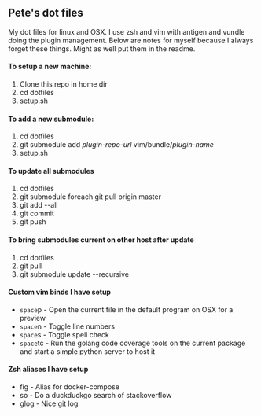 ## Pete's dot files

My dot files for linux and OSX. I use zsh and vim with antigen and vundle doing the plugin management. Below are notes for myself
because I always forget these things. Might as well put them in the readme.

#### To setup a new machine:
1. Clone this repo in home dir
2. cd dotfiles
3. setup.sh

#### To add a new submodule:
1. cd dotfiles
2. git submodule add *plugin-repo-url* vim/bundle/*plugin-name*
3. setup.sh

#### To update all submodules
1. cd dotfiles
2. git submodule foreach git pull origin master
3. git add --all
4. git commit
5. git push

#### To bring submodules current on other host after update
1. cd dotfiles
2. git pull
3. git submodule update --recursive

#### Custom vim binds I have setup
* ```space```p - Open the current file in the default program on OSX for a preview
* ```space```n - Toggle line numbers
* ```space```s - Toggle spell check
* ```space```tc - Run the golang code coverage tools on the current package and start a simple python server to host it

#### Zsh aliases I have setup
* fig - Alias for docker-compose
* so - Do a duckduckgo search of stackoverflow
* glog - Nice git log
